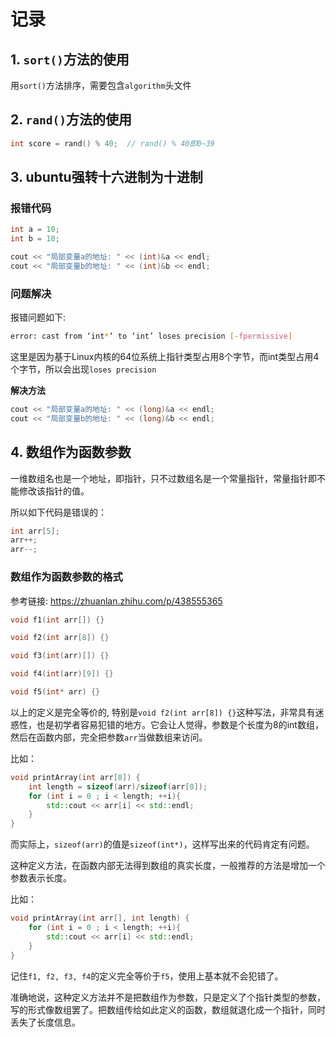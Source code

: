 # 记录

## 1. `sort()`方法的使用

用`sort()`方法排序，需要包含`algorithm`头文件



## 2. `rand()`方法的使用

```C++
int score = rand() % 40;  // rand() % 40即0~39
```



## 3. ubuntu强转十六进制为十进制

### 报错代码

```c++
int a = 10;
int b = 10;

cout << "局部变量a的地址: " << (int)&a << endl;
cout << "局部变量b的地址: " << (int)&b << endl;
```

### 问题解决

报错问题如下: 

```bash
error: cast from ‘int*’ to ‘int’ loses precision [-fpermissive]
```

这里是因为基于Linux内核的64位系统上指针类型占用8个字节，而int类型占用4个字节，所以会出现`loses precision`

**解决方法**

```c++
cout << "局部变量a的地址: " << (long)&a << endl;
cout << "局部变量b的地址: " << (long)&b << endl;
```



## 4. 数组作为函数参数

一维数组名也是一个地址，即指针，只不过数组名是一个常量指针，常量指针即不能修改该指针的值。

所以如下代码是错误的：

```c++
int arr[5];
arr++;
arr--;
```



### 数组作为函数参数的格式

参考链接: https://zhuanlan.zhihu.com/p/438555365

```c++
void f1(int arr[]) {}

void f2(int arr[8]) {}

void f3(int(arr)[]) {}

void f4(int(arr)[9]) {}

void f5(int* arr) {}
```

以上的定义是完全等价的, 特别是`void f2(int arr[8]) {}`这种写法，非常具有迷惑性，也是初学者容易犯错的地方。它会让人觉得，参数是个长度为8的int数组，然后在函数内部，完全把参数`arr`当做数组来访问。

比如：

```c++
void printArray(int arr[8]) {
    int length = sizeof(arr)/sizeof(arr[0]);
    for (int i = 0 ; i < length; ++i){
        std::cout << arr[i] << std::endl;
    }
}
```

而实际上，`sizeof(arr)`的值是`sizeof(int*)`，这样写出来的代码肯定有问题。

这种定义方法，在函数内部无法得到数组的真实长度，一般推荐的方法是增加一个参数表示长度。

比如：

```c++
void printArray(int arr[], int length) {
    for (int i = 0 ; i < length; ++i){
        std::cout << arr[i] << std::endl;
    }
}
```

记住`f1, f2, f3, f4`的定义完全等价于`f5`，使用上基本就不会犯错了。

准确地说，这种定义方法并不是把数组作为参数，只是定义了个指针类型的参数，写的形式像数组罢了。把数组传给如此定义的函数，数组就退化成一个指针，同时丢失了长度信息。
